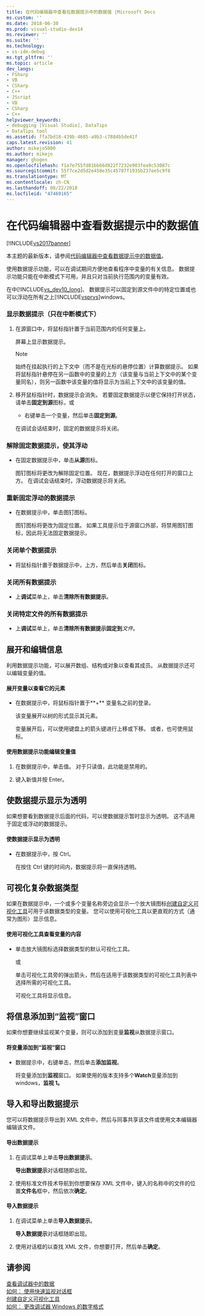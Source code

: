 ```yaml
---
title: 在代码编辑器中查看在数据提示中的数据值 |Microsoft Docs
ms.custom: ''
ms.date: 2018-06-30
ms.prod: visual-studio-dev14
ms.reviewer: ''
ms.suite: ''
ms.technology:
- vs-ide-debug
ms.tgt_pltfrm: ''
ms.topic: article
dev_langs:
- FSharp
- VB
- CSharp
- C++
- JScript
- VB
- CSharp
- C++
helpviewer_keywords:
- debugging [Visual Studio], DataTips
- DataTips tool
ms.assetid: ffa7bd18-439b-4685-a9b3-c7884b5de41f
caps.latest.revision: 41
author: mikejo5000
ms.author: mikejo
manager: ghogen
ms.openlocfilehash: f1a7e755fd81bb66d822f7232e903fea9c53087c
ms.sourcegitcommit: 55f7ce2d5d2e458e35c45787f1935b237ee5c9f8
ms.translationtype: MT
ms.contentlocale: zh-CN
ms.lasthandoff: 08/22/2018
ms.locfileid: "47469165"
---
```

# <a name="view-data-values-in-data-tips--in-the-code-editor"></a>在代码编辑器中查看数据提示中的数据值
[!INCLUDE[vs2017banner](../includes/vs2017banner.md)]

本主题的最新版本，请参阅[代码编辑器中查看数据提示中的数据值](https://docs.microsoft.com/visualstudio/debugger/view-data-values-in-data-tips-in-the-code-editor)。  
  
使用数据提示功能，可以在调试期间方便地查看程序中变量的有关信息。 数据提示功能只能在中断模式下可用，并且只对当前执行范围内的变量有效。  
  
 在中[!INCLUDE[vs_dev10_long](../includes/vs-dev10-long-md.md)]、 数据提示可以固定到源文件中的特定位置或也可以浮动在所有之上[!INCLUDE[vsprvs](../includes/vsprvs-md.md)]windows。  
  
### <a name="to-display-a-datatip-in-break-mode-only"></a>显示数据提示（只在中断模式下）  
  
1.  在源窗口中，将鼠标指针置于当前范围内的任何变量上。  
  
     屏幕上显示数据提示。  
  
    > [!NOTE]
    >  始终在挂起执行的上下文中（而不是在光标的悬停位置）计算数据提示。 如果将鼠标指针悬停在另一函数中的变量的上方（该变量与当前上下文中的某个变量同名），则另一函数中该变量的值将显示为当前上下文中的该变量的值。  
  
2.  移开鼠标指针时，数据提示会消失。 若要固定数据提示以便它保持打开状态，请单击**固定到源**图标，或  
  
    -   右键单击一个变量，然后单击**固定到源**。  
  
     在调试会话结束时，固定的数据提示将关闭。  
  
### <a name="to-unpin-a-datatip-and-make-it-float"></a>解除固定数据提示，使其浮动  
  
-   在固定数据提示中，单击**从源**图标。  
  
     图钉图标将更改为解除固定位置。 现在，数据提示浮动在任何打开的窗口上方。 在调试会话结束时，浮动数据提示将关闭。  
  
### <a name="to-repin-a-floating-datatip"></a>重新固定浮动的数据提示  
  
-   在数据提示中，单击图钉图标。  
  
     图钉图标将更改为固定位置。 如果工具提示位于源窗口外部，将禁用图钉图标，因此将无法固定数据提示。  
  
### <a name="to-close-a-datatip"></a>关闭单个数据提示  
  
-   将鼠标指针置于数据提示中，上方，然后单击**关闭**图标。  
  
### <a name="to-close-all-datatips"></a>关闭所有数据提示  
  
-   上**调试**菜单上，单击**清除所有数据提示**。  
  
### <a name="to-close-all-datatips-for-a-specific-file"></a>关闭特定文件的所有数据提示  
  
-   上**调试**菜单上，单击**清除所有数据提示固定到***文件*。  
  
## <a name="expanding-and-editing-information"></a>展开和编辑信息  
 利用数据提示功能，可以展开数组、结构或对象以查看其成员。 从数据提示还可以编辑变量的值。  
  
#### <a name="to-expand-a-variable-to-see-its-elements"></a>展开变量以查看它的元素  
  
-   在数据提示中，将鼠标指针置于**+** 变量名之前的登录。  
  
     该变量展开以树的形式显示其元素。  
  
     变量展开后，可以使用键盘上的箭头键进行上移或下移。 或者，也可使用鼠标。  
  
#### <a name="to-edit-the-value-of-a-variable-using-a-datatip"></a>使用数据提示功能编辑变量值  
  
1.  在数据提示中，单击值。 对于只读值，此功能是禁用的。  
  
2.  键入新值并按 Enter。  
  
## <a name="making-a-datatip-transparent"></a>使数据提示显示为透明  
 如果想要看到数据提示后面的代码，可以使数据提示暂时显示为透明。 这不适用于固定或浮动的数据提示。  
  
#### <a name="to-make-a-datatip-transparent"></a>使数据提示显示为透明  
  
-   在数据提示中，按 Ctrl。  
  
     在按住 Ctrl 键的时间内，数据提示将一直保持透明。  
  
## <a name="visualizing-complex-data-types"></a>可视化复杂数据类型  
 如果在数据提示中，一个或多个变量名称旁边会显示一个放大镜图标[创建自定义可视化工具](../debugger/create-custom-visualizers-of-data.md)可用于该数据类型的变量。 您可以使用可视化工具以更直观的方式（通常为图形）显示信息。  
  
#### <a name="to-view-the-contents-of-a-variable-using-a-visualizer"></a>使用可视化工具查看变量的内容  
  
-   单击放大镜图标选择数据类型的默认可视化工具。  
  
     或  
  
     单击可视化工具旁的弹出箭头，然后在适用于该数据类型的可视化工具列表中选择所需的可视化工具。  
  
     可视化工具将显示信息。  
  
## <a name="adding-information-to-a-watch-window"></a>将信息添加到“监视”窗口  
 如果你想要继续监视某个变量，则可以添加到变量**监视**从数据提示窗口。  
  
#### <a name="to-add-a-variable-to-the-watch-window"></a>将变量添加到“监视”窗口  
  
-   数据提示中，右键单击，然后单击**添加监视**。  
  
     将变量添加到**监视**窗口。 如果使用的版本支持多个**Watch**变量添加到 windows，**监视 1。**  
  
## <a name="importing-and-exporting-datatips"></a>导入和导出数据提示  
 您可以将数据提示导出到 XML 文件中，然后与同事共享该文件或使用文本编辑器编辑该文件。  
  
#### <a name="to-export-datatips"></a>导出数据提示  
  
1.  在调试菜单上单击**导出数据提示**。  
  
     **导出数据提示**对话框随即出现。  
  
2.  使用标准文件技术导航到你想要保存 XML 文件中，键入的名称中的文件的位置**文件名**框中，然后依次**确定**。  
  
#### <a name="to-import-datatips"></a>导入数据提示  
  
1.  在调试菜单上单击**导入数据提示**。  
  
     **导入数据提示**对话框随即出现。  
  
2.  使用对话框的以查找 XML 文件，你想要打开，然后单击**确定**。  
  
## <a name="see-also"></a>请参阅  
 [查看调试器中的数据](../debugger/viewing-data-in-the-debugger.md)   
 [如何： 使用快速监视对话框](http://msdn.microsoft.com/library/ffaee1dd-e5ce-4ef2-9401-d28329398867)   
 [创建自定义可视化工具](../debugger/create-custom-visualizers-of-data.md)   
 [如何： 更改调试器 Windows 的数字格式](http://msdn.microsoft.com/library/cd593847-a625-411d-a430-b798346ef18f)



